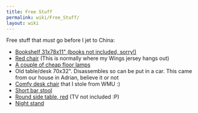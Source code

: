 ```yaml
---
title: Free Stuff
permalink: wiki/Free_Stuff/
layout: wiki
---
```


Free stuff that *must* go before I jet to China:

-   [Bookshelf 31x78x11" (books not included,
    sorry!)](https://picasaweb.google.com/lh/photo/VztT3iwWTijIKqlzhHhs4g?feat=directlink)
-   [Red
    chair](https://picasaweb.google.com/lh/photo/ox6z5tgzIpSXNJyLydlU4w?feat=directlink)
    (This is normally where my Wings jersey hangs out)
-   [A couple of cheap floor
    lamps](https://picasaweb.google.com/lh/photo/MDF7HG0uXZJIpGEA635I9g?feat=directlink)
-   Old table/desk 70x32". Disassembles so can be put in a car. This
    came from our house in Adrian, believe it or not
-   [Comfy desk
    chair](https://picasaweb.google.com/lh/photo/xyPPwRLt90uLX1Fcii3suA?feat=directlink)
    that I stole from WMU :)
-   [Short bar
    stool](https://picasaweb.google.com/lh/photo/8QBuUIAwQmJ1CJN-i71aZA?feat=directlink)
-   [Round side table,
    red](https://picasaweb.google.com/lh/photo/KV8CihHTivqVdAbdCvka7A?feat=directlink)
    (TV not included :P)
-   [Night
    stand](https://picasaweb.google.com/lh/photo/F9vH4DMI1G4HwXCWPNlOdg?feat=directlink)

